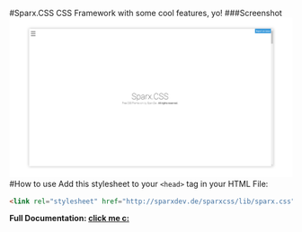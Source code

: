 #Sparx.CSS
CSS Framework with some cool features, yo!
###Screenshot
![Screenshot](screenshot.png)
#How to use
Add this stylesheet to your ``<head>`` tag in your HTML File:
```html
<link rel="stylesheet" href="http://sparxdev.de/sparxcss/lib/sparx.css">
```

**Full Documentation: [click me c:](https://sparxdev.de/sparxcss/)**
